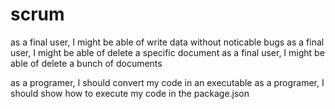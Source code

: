 # scrum

as a final user, I might be able of write data without noticable bugs
as a final user, I might be able of delete a specific document
as a final user, I might be able of delete a bunch of documents

as a programer, I should convert my code in an executable
as a programer, I should show how to execute my code in the package.json
